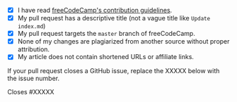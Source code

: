 <!-- Please follow this checklist and put an x in each of the boxes, like this: [x]. It will ensure that our team takes your pull request seriously. -->

- [x] I have read [freeCodeCamp's contribution guidelines](https://github.com/freeCodeCamp/freeCodeCamp/blob/master/CONTRIBUTING.md).
- [x] My pull request has a descriptive title (not a vague title like `Update index.md`)
- [x] My pull request targets the `master` branch of freeCodeCamp.
- [x] None of my changes are plagiarized from another source without proper attribution.
- [x] My article does not contain shortened URLs or affiliate links.

If your pull request closes a GitHub issue, replace the XXXXX below with the issue number.

Closes #XXXXX
